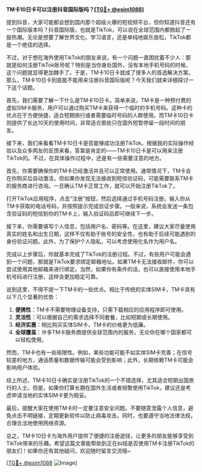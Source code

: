 **TM卡10日卡可以注册抖音国际版吗？[[TG💪+ @esim1088](https://t.me/s/esim1088)]**

提到抖音，大家可能都会想到国内那个超级火爆的短视频平台，但你知道抖音还有一个国际版本吗？抖音国际版，也就是TikTok，可以说在全球范围内都掀起了一股热潮。无论是想要了解世界文化、学习语言，还是单纯地娱乐放松，TikTok都是一个绝佳的选择。

不过，对于想在海外使用TikTok的朋友来说，有一个问题一直困扰着不少人：那就是如何注册TikTok账号呢？特别是当你身处国外，没有本地手机号码的时候，这个问题就显得更加棘手了。于是，TM卡10日卡就成了很多人的首选解决方案。那么，TM卡10日卡到底能不能用来注册抖音国际版呢？今天我们就来详细探讨一下这个话题。

首先，我们需要了解一下什么是TM卡10日卡。简单来说，TM卡是一种预付费的虚拟SIM卡服务，用户可以通过购买TM卡来获得一个临时的手机号码。这种卡的优点在于方便快捷，适合短期旅行或者需要临时号码的人群使用。而TM卡10日卡则提供了长达10天的使用时间，非常适合那些只在国外短暂停留一段时间的朋友。

接下来，我们来看看TM卡10日卡是否能够成功注册TikTok。根据我的实际操作经验以及众多网友的反馈来看，答案是肯定的——TM卡10日卡是可以用来注册TikTok的。不过，在具体操作过程中，还是有一些需要注意的地方。

首先，你需要确保你的TM卡已经激活并且可以正常使用。通常情况下，TM卡会在你购买后自动激活，但如果你发现无法接收到短信验证码，可能需要联系TM卡的服务商进行咨询。一旦确认TM卡正常工作，就可以开始注册TikTok了。

打开TikTok应用程序，点击“注册”按钮，然后选择通过手机号码注册。输入你从TM卡获取的电话号码，并按照提示完成验证步骤。一般来说，系统会发送一条包含验证码的短信到你的TM卡上，输入验证码后即可继续下一步。

接下来，你需要填写个人信息，包括用户名、密码等。在这里，建议大家尽量使用真实的姓名和出生日期，这样不仅有助于账号的安全性，也有助于后续可能遇到的身份验证问题。此外，为了保护个人隐私，可以考虑使用化名作为用户名。

完成以上步骤后，你就基本完成了TikTok的注册过程。不过，有些用户可能会遇到一个问题，那就是TikTok要求绑定邮箱地址。如果TM卡无法接收邮件，你可以尝试使用其他邮箱来进行绑定。当然，如果你有条件的话，也可以直接使用本地手机号码进行注册，这样会更加稳定可靠。

说到这里，不得不提一下TM卡的一些优点。相比于传统的实体SIM卡，TM卡具有以下几个显著的优势：

1. **便携性**：TM卡不需要物理设备支持，只需下载相应的应用程序即可使用。
2. **灵活性**：可以根据自己的需求选择不同套餐，比如短期或长期使用。
3. **经济实惠**：相比购买实体SIM卡，TM卡的价格更为低廉。
4. **全球覆盖**：许多TM卡服务商提供全球范围内的服务，无论你在哪个国家都可以轻松使用。

然而，TM卡也有一些局限性。例如，某些功能可能不如实体SIM卡完善；在信号较差的地方，通话质量和数据传输可能会受到影响；此外，长期依赖TM卡可能会影响用户体验。

综上所述，TM卡10日卡确实是注册TikTok的一个不错选择，尤其适合短期出国旅行的人士。但是，如果你打算长期在国外生活或者频繁使用TikTok，建议还是考虑申请当地的实体SIM卡更为稳妥。

最后，提醒大家在使用TM卡时一定要注意安全问题。不要随意泄露个人信息，避免点击不明链接，定期更新软件以防止病毒攻击。同时，也要遵守当地法律法规，合理合法地使用网络资源。

总之，TM卡10日卡为海外用户提供了便捷的注册途径，让更多的朋友能够享受到TikTok带来的乐趣。希望这篇文章能帮助到正在纠结是否使用TM卡注册TikTok的朋友们！如果你还有其他疑问，欢迎随时留言交流哦~

[[TG💪+ @esim1088](https://t.me/s/esim1088) ![Image](https://i.postimg.cc/4NQfJmqS/Snipaste-2025-05-13-00-14-12.png)]